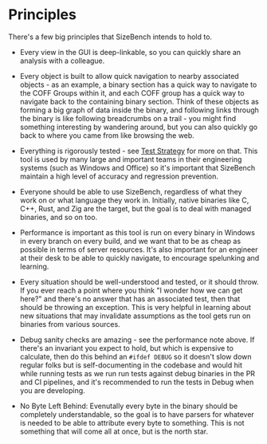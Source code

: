 # Principles
There's a few big principles that SizeBench intends to hold to.

* Every view in the GUI is deep-linkable, so you can quickly share an analysis with
a colleague.

* Every object is built to allow quick navigation to nearby associated objects - as
an example, a binary section has a quick way to navigate to the COFF Groups within
it, and each COFF group has a quick way to navigate back to the containing binary 
section.  Think of these objects as forming a big graph of data inside the binary,
and following links through the binary is like following breadcrumbs on a trail - 
you might find something interesting by wandering around, but you can also quickly
go back to where you came from like browsing the web.

* Everything is rigorously tested - see [Test Strategy](Test%20Strategy.md) for
more on that.  This tool is used by many large and important teams in their
engineering systems (such as Windows and Office) so it's important that SizeBench
maintain a high level of accuracy and regression prevention.

* Everyone should be able to use SizeBench, regardless of what they
work on or what language they work in.  Initially, native binaries like C, C++,
Rust, and Zig are the target, but the goal is to deal with managed binaries, 
and so on too.

* Performance is important as this tool is run on every binary 
in Windows in every branch on every build, and we want that to be as cheap as 
possible in terms of server resources.  It's also important for an engineer at
their desk to be able to quickly navigate, to encourage spelunking and learning.

* Every situation should be well-understood and tested, or it should throw.  If
you ever reach a point where you think "I wonder how we can get here?" and there's
no answer that has an associated test, then that should be throwing an exception.
This is very helpful in learning about new situations that may invalidate assumptions
as the tool gets run on binaries from various sources.

* Debug sanity checks are amazing - see the performance note above. If there's
an invariant you expect to hold, but which is expensive to calculate, then do
this behind an `#ifdef DEBUG` so it doesn't slow down regular folks but is
self-documenting in the codebase and would hit while running tests as we run
run tests against debug binaries in the PR and CI pipelines, and it's recommended
to run the tests in Debug when you are developing.

* No Byte Left Behind: Evenutally every byte in the binary should be completely 
understandable, so the goal is to have parsers for whatever is needed to be able
to attribute every byte to something.  This is not something that will come all
at once, but is the north star.
